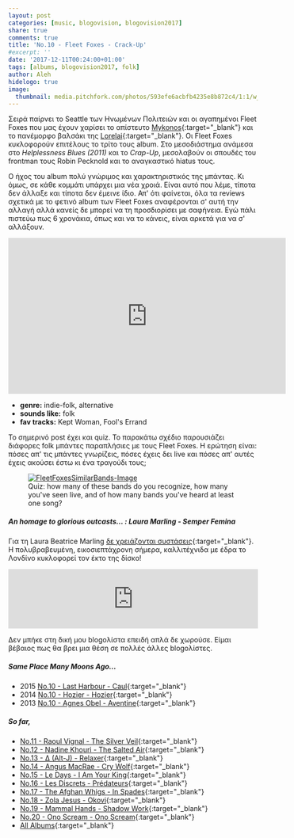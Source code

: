 ```yaml
---
layout: post
categories: [music, blogovision, blogovision2017]
share: true
comments: true
title: 'No.10 - Fleet Foxes - Crack-Up'
#excerpt: ''
date: '2017-12-11T00:24:00+01:00'
tags: [albums, blogovision2017, folk]
author: Aleh
hidelogo: true
image:
  thumbnail: media.pitchfork.com/photos/593efe6acbfb4235e8b872c4/1:1/w_600/crack-up.jpg
---
```

Σειρά παίρνει το Seattle των Ηνωμένων Πολιτειών και οι αγαπημένοι Fleet Foxes που μας έχουν χαρίσει το απίστευτο [Mykonos](https://www.youtube.com/watch?v=DT-dxG4WWf4){:target="_blank"} και το πανέμορφο βαλσάκι της [Lorelai](https://www.youtube.com/watch?v=xtFrGCJrnKc){:target="_blank"}. Οι Fleet Foxes κυκλοφορούν επιτέλους το τρίτο τους album. Στο μεσοδιάστημα ανάμεσα στο *Helplessness Blues (2011)* και το *Crap-Up*, μεσολαβούν οι σπουδές του frontman τους Robin Pecknold και το αναγκαστικό hiatus τους.

Ο ήχος του album πολύ γνώριμος και χαρακτηριστικός της μπάντας. Κι όμως, σε κάθε κομμάτι υπάρχει μια νέα χροιά. Είναι αυτό που λέμε, τίποτα δεν άλλαξε και τίποτα δεν έμεινε ίδιο. Απ' ότι φαίνεται, όλα τα reviews σχετικά με το φετινό album των Fleet Foxes αναφέρονται σ' αυτή την αλλαγή αλλά κανείς δε μπορεί να τη προσδιορίσει με σαφήνεια. Εγώ πάλι πιστεύω πως 6 χρονάκια, όπως και να το κάνεις, είναι αρκετά για να σ' αλλάξουν.

<iframe class="invisible center" width="560" height="315" src="https://www.youtube.com/embed/X5hMBxYqq5c?rel=0" frameborder="0" gesture="media" allow="encrypted-media" allowfullscreen></iframe>

* **genre:** indie-folk, alternative
* **sounds like:** folk
* **fav tracks:** Kept Woman, Fool's Errand

Το σημερινό post έχει και quiz. Το παρακάτω σχέδιο παρουσιάζει διάφορες folk μπάντες παραπλήσιες με τους Fleet Foxes. Η ερώτηση είναι: πόσες απ' τις μπάντες γνωρίζεις, πόσες έχεις δει live και πόσες απ' αυτές έχεις ακούσει έστω κι ένα τραγούδι τους;

<figure>
    <a href="{{ site.external_data_url }}/images/posts/blogovision/FleetFoxesSimilarBands.PNG"><img src="{{ site.external_data_url }}/images/posts/blogovision/FleetFoxesSimilarBands.PNG" alt="FleetFoxesSimilarBands-Image" class="center"/></a>
    <figcaption>Quiz: how many of these bands do you recognize, how many you've seen live, and of how many bands you've heard at least one song? </figcaption>
</figure>

<div class="text-divider"></div>

##### <i class="fa fa-hand-o-right"></i> An homage to glorious outcasts... : Laura Marling - Semper Femina

Για τη 	Laura Beatrice Marling [δε χρειάζονται συστάσεις](/music/blogovision/blogovision2013/blogovision2013-no09/){:target="_blank"}. H πολυβραβευμένη, εικοσιεπτάχρονη σήμερα, καλλιτέχνιδα με έδρα το Λονδίνο κυκλοφορεί τον έκτο της δίσκο!

<iframe class="invisible center" style="border: 0; width: 100%; height: 120px;" src="https://bandcamp.com/EmbeddedPlayer/album=2860686593/size=large/bgcol=ffffff/linkcol=0687f5/tracklist=false/artwork=small/track=2940649601/transparent=true/" seamless><a href="http://lauramarlingmusic.bandcamp.com/album/semper-femina">Semper Femina by Laura Marling</a></iframe>

Δεν μπήκε στη δική μου blogoλίστα επειδή απλά δε χωρούσε. Είμαι βέβαιος πως θα βρει μια θέση σε πολλές άλλες blogoλίστες.

##### <i class="fa fa-hand-o-right"></i> Same Place Many Moons Ago...

* 2015 [No.10 - Last Harbour - Caul](/music/blogovision/blogovision2015/blogovision2015-no10/){:target="_blank"}
* 2014 [No.10 - Hozier - Hozier](/music/blogovision/blogovision2014/blogovision2014-no10/){:target="_blank"}
* 2013 [No.10 - Agnes Obel - Aventine](/music/blogovision/blogovision2013/blogovision2013-no10/){:target="_blank"}

##### <i class="fa fa-hand-o-right"></i> So far,

* [No.11 - Raoul Vignal - The Silver Veil](/music/blogovision/blogovision2017/no11/){:target="_blank"}
* [No.12 - Nadine Khouri - The Salted Air](/music/blogovision/blogovision2017/no12/){:target="_blank"}
* [No.13 - ∆ (Alt-J) - Relaxer](/music/blogovision/blogovision2017/no13/){:target="_blank"}
* [No.14 - Angus MacRae - Cry Wolf](/music/blogovision/blogovision2017/no14/){:target="_blank"}
* [No.15 - Le Days - I Am Your King](/music/blogovision/blogovision2017/no15/){:target="_blank"}
* [No.16 - Les Discrets - Prédateurs](/music/blogovision/blogovision2017/no16/){:target="_blank"}
* [No.17 - The Afghan Whigs - In Spades](/music/blogovision/blogovision2017/no17/){:target="_blank"}
* [No.18 - Zola Jesus - Okovi](/music/blogovision/blogovision2017/no18/){:target="_blank"}
* [No.19 - Mammal Hands - Shadow Work](/music/blogovision/blogovision2017/no19/){:target="_blank"}
* [No.20 - Ono Scream - Ono Scream](/music/blogovision/blogovision2017/no20/){:target="_blank"}
* [All Albums](/music/albums/2017/){:target="_blank"}